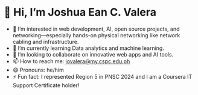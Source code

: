 # 👋 Hi, I’m Joshua Ean C. Valera

- 👀 I’m interested in web development, AI, open source projects, and networking—especially hands-on physical networking like network cabling and infrastructure.
- 🌱 I’m currently learning Data analytics and machine learning.
- 💞️ I’m looking to collaborate on innovative web apps and AI tools.
- 📫 How to reach me: jovalera@my.cspc.edu.ph
- 😄 Pronouns: he/him
- ⚡ Fun fact: I represented Region 5 in PNSC 2024 and I am a Coursera IT Support Certificate holder!

<!---
Joshua-Ean-Valera/Joshua-Ean-Valera is a ✨ special ✨ repository because its `README.md` (this file) appears on your GitHub profile.
You can click the Preview link to take a look at your changes.
--->
